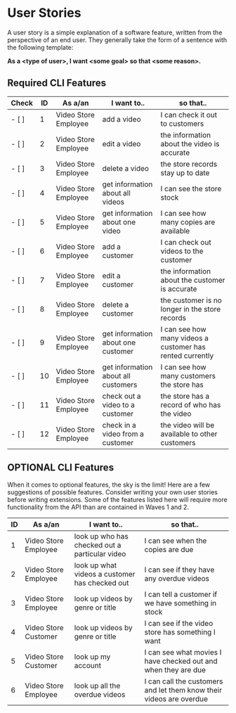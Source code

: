 # User Stories

A user story is a simple explanation of a software feature, written from the perspective of an end user.  They generally take the form of a sentence with the following template:

__As a \<type of user\>, I want \<some goal\> so that \<some reason\>.__


## Required CLI Features

Check | ID | As a/an  | I want to..  | so that..  |
|---|---|---|---|---|
- [ ] | 1  | Video Store Employee  | add a video  | I can check it out to customers  |
- [ ] | 2  | Video Store Employee  | edit a video  | the information about the video is accurate  |
- [ ] | 3  | Video Store Employee  | delete a video  | the store records stay up to date  |
- [ ] | 4  | Video Store Employee  | get information about all videos  | I can see the store stock  |
- [ ] | 5  | Video Store Employee  | get information about one video  | I can see how many copies are available  |
- [ ] | 6  | Video Store Employee  | add a customer  | I can check out videos to the customer  |
- [ ] | 7  | Video Store Employee  | edit a customer  | the information about the customer is accurate  |
- [ ] | 8  | Video Store Employee  | delete a customer  | the customer is no longer in the store records  |
- [ ] | 9  | Video Store Employee  | get information about one customer  | I can see how many videos a customer has rented currently  |
- [ ] | 10  | Video Store Employee  | get information about all customers  | I can see how many customers the store has  |
- [ ] | 11  | Video Store Employee  | check out a video to a customer  | the store has a record of who has the video  |
- [ ] | 12  | Video Store Employee  | check in a video from a customer  | the video will be available to other customers  |


## OPTIONAL CLI Features

When it comes to optional features, the sky is the limit!  Here are a few suggestions of possible features.  Consider writing your own user stories before writing extensions.  Some of the features listed here will require more functionality from the API than are contained in Waves 1 and 2.

| ID | As a/an  | I want to..  | so that..  |
|---|---|---|---|
| 1  | Video Store Employee  | look up who has checked out a particular video  | I can see when the copies are due  |
| 2  | Video Store Employee  | look up what videos a customer has checked out  | I can see if they have any overdue videos  |
| 3  | Video Store Employee  | look up videos by genre or title | I can tell a customer if we have something in stock  |
| 4  | Video Store Customer  | look up videos by genre or title | I can see if the video store has something I want  |
| 5  | Video Store Customer  | look up my account | I can see what movies I have checked out and when they are due  |
| 6  | Video Store Employee  | look up all the overdue videos | I can call the customers and let them know their videos are overdue  |